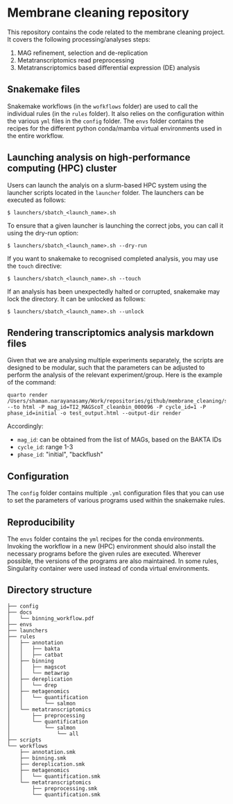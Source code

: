 # Membrane cleaning repository

This repository contains the code related to the membrane cleaning project. It
covers the following processing/analyses steps:
1. MAG refinement, selection and de-replication
2. Metatranscriptomics read preprocessing
3. Metatranscriptomics based differential expression (DE) analysis

## Snakemake files
Snakemake workflows (in the `wofkflows` folder) are used to call the individual
rules (in the `rules` folder). It also relies on the configuration within the
various `yml` files in the `config` folder. The `envs` folder contains the
recipes for the different python conda/mamba virtual environments used in the
entire workflow.

## Launching analysis on high-performance computing (HPC) cluster
Users can launch the analyis on a slurm-based HPC system using the launcher
scripts located in the `launcher` folder. The launchers can be executed as
follows:
```
$ launchers/sbatch_<launch_name>.sh
```

To ensure that a given launcher is launching the correct jobs, you can call it
using the dry-run option: 
```
$ launchers/sbatch_<launch_name>.sh --dry-run
```

If you want to snakemake to recognised completed analysis, you may use the `touch` directive:
```
$ launchers/sbatch_<launch_name>.sh --touch
```

If an analysis has been unexpectedly halted or corrupted, snakemake may lock
the directory. It can be unlocked as follows: 
```
$ launchers/sbatch_<launch_name>.sh --unlock
```

## Rendering transcriptomics analysis markdown files
Given that we are analysing multiple experiments separately, the scripts are designed to be modular, such that the parameters can be adjusted to perform the analysis of the relevant experiment/group. Here is the example of the command:
```{shell}
quarto render /Users/shaman.narayanasamy/Work/repositories/github/membrane_cleaning/scripts/MAG_cycle_metatranscriptomics_analysis.qmd --to html -P mag_id=TI2_MAGScoT_cleanbin_000096 -P cycle_id=1 -P phase_id=initial -o test_output.html --output-dir render
```
Accordingly:
- `mag_id`: can be obtained from the list of MAGs, based on the BAKTA IDs
- `cycle_id`: range 1-3
- `phase_id`: "initial", "backflush"

## Configuration
The `config` folder contains multiple `.yml` configuration files that you can use to set the parameters of 
various programs used within the snakemake rules.

## Reproducibility
The `envs` folder contains the `yml` recipes for the conda environments.
Invoking the workflow in a new (HPC) environment should also install the
necessary programs before the given rules are executed. Wherever possible, the
versions of the programs are also maintained. In some rules, Singularity
container were used instead of conda virtual environments.

## Directory structure
```
├── config
├── docs
│   └── binning_workflow.pdf
├── envs
├── launchers
├── rules
│   ├── annotation
│   │   ├── bakta
│   │   ├── catbat
│   ├── binning
│   │   ├── magscot
│   │   └── metawrap
│   ├── dereplication
│   │   └── drep
│   ├── metagenomics
│   │   └── quantification
│   │       └── salmon
│   └── metatranscriptomics
│       ├── preprocessing
│       └── quantification
│           └── salmon
│               └── all
├── scripts
└── workflows
    ├── annotation.smk
    ├── binning.smk
    ├── dereplication.smk
    ├── metagenomics
    │   └── quantification.smk
    └── metatranscriptomics
        ├── preprocessing.smk
        └── quantification.smk
```
